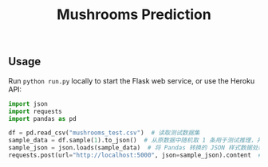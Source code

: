 <div align="center">
  <h1>Mushrooms Prediction</h1>
</div>

<br />

## Usage

Run `python run.py` locally to start the Flask web service, or use the Heroku API:

```python
import json
import requests
import pandas as pd

df = pd.read_csv("mushrooms_test.csv")  # 读取测试数据集
sample_data = df.sample(1).to_json()  # 从原数据中随机取 1 条用于测试推理，并转换成 JSON 样式
sample_json = json.loads(sample_data)  # 将 Pandas 转换的 JSON 样式数据处理成 JSON 类型
requests.post(url="http://localhost:5000", json=sample_json).content  # 建立 POST 请求，并发送数据请求
```
